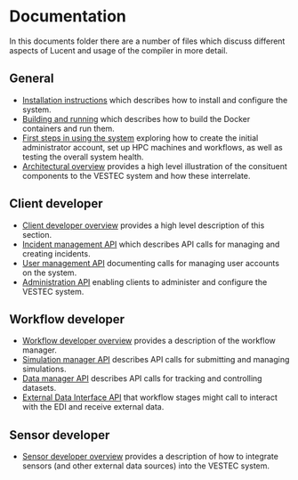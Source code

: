 # Documentation

In this documents folder there are a number of files which discuss different aspects of Lucent and usage of the compiler in more detail.

## General

* <a href="https://github.com/VESTEC-EU/vestec-system/blob/main/Docs/install.md">Installation instructions</a> which describes how to install and configure the system.
* <a href="https://github.com/VESTEC-EU/vestec-system/blob/main/Docs/build_run.md">Building and running</a> which describes how to build the Docker containers and run them.
* <a href="https://github.com/VESTEC-EU/vestec-system/blob/main/Docs/user_first_steps.md">First steps in using the system</a> exploring how to create the initial administrator account, set up HPC machines and workflows, as well as testing the overall system health.
* <a href="https://github.com/VESTEC-EU/vestec-system/blob/main/Docs/architecture.md">Architectural overview</a> provides a high level illustration of the consituent components to the VESTEC system and how these interrelate.

## Client developer 

* <a href="https://github.com/VESTEC-EU/vestec-system/blob/main/Docs/client_developer.md">Client developer overview</a> provides a high level description of this section.
* <a href="https://github.com/VESTEC-EU/vestec-system/blob/main/Docs/incident_management_api.md">Incident management API</a> which describes API calls for managing and creating incidents.
* <a href="https://github.com/VESTEC-EU/vestec-system/blob/main/Docs/user_management_api.md">User management API</a> documenting calls for managing user accounts on the system.
* <a href="https://github.com/VESTEC-EU/vestec-system/blob/main/Docs/administration_api.md">Administration API</a> enabling clients to administer and configure the VESTEC system.

## Workflow developer

* <a href="https://github.com/VESTEC-EU/vestec-system/blob/main/Docs/workflow_developer.md">Workflow developer overview</a> provides a description of the workflow manager.
* <a href="https://github.com/VESTEC-EU/vestec-system/blob/main/Docs/simulation_manager.md">Simulation manager API</a> describes API calls for submitting and managing simulations.
* <a href="https://github.com/VESTEC-EU/vestec-system/blob/main/Docs/data_manager.md">Data manager API</a> describes API calls for tracking and controlling datasets.
* <a href="https://github.com/VESTEC-EU/vestec-system/blob/main/Docs/external_data_interface.md">External Data Interface API</a> that workflow stages might call to interact with the EDI and receive external data.

## Sensor developer

* <a href="https://github.com/VESTEC-EU/vestec-system/blob/main/Docs/sensor_developer.md">Sensor developer overview</a> provides a description of how to integrate sensors (and other external data sources) into the VESTEC system.
